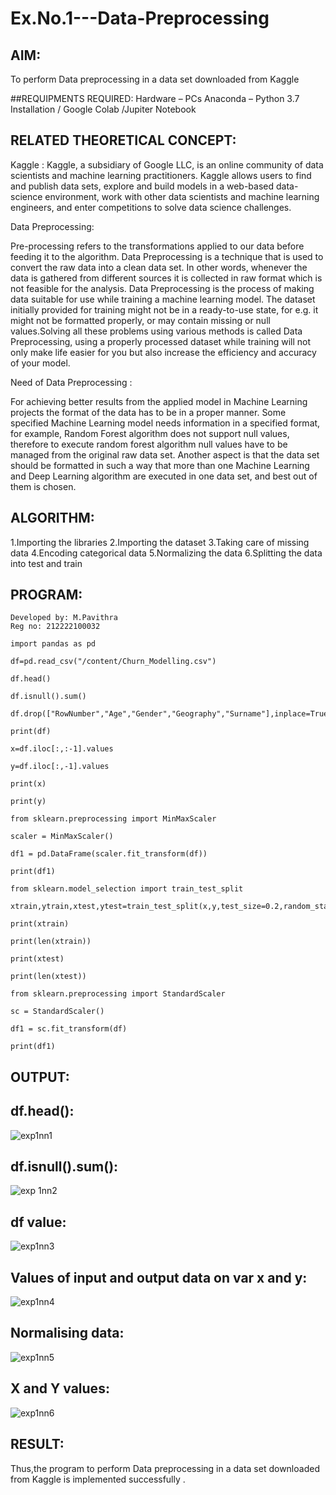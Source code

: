 # Ex.No.1---Data-Preprocessing

## AIM:

To perform Data preprocessing in a data set downloaded from Kaggle

##REQUIPMENTS REQUIRED:
Hardware – PCs
Anaconda – Python 3.7 Installation / Google Colab /Jupiter Notebook

## RELATED THEORETICAL CONCEPT:

Kaggle :
Kaggle, a subsidiary of Google LLC, is an online community of data scientists and machine learning practitioners. Kaggle allows users to find and publish data sets, explore and build models in a web-based data-science environment, work with other data scientists and machine learning engineers, and enter competitions to solve data science challenges.

Data Preprocessing:

Pre-processing refers to the transformations applied to our data before feeding it to the algorithm. Data Preprocessing is a technique that is used to convert the raw data into a clean data set. In other words, whenever the data is gathered from different sources it is collected in raw format which is not feasible for the analysis.
Data Preprocessing is the process of making data suitable for use while training a machine learning model. The dataset initially provided for training might not be in a ready-to-use state, for e.g. it might not be formatted properly, or may contain missing or null values.Solving all these problems using various methods is called Data Preprocessing, using a properly processed dataset while training will not only make life easier for you but also increase the efficiency and accuracy of your model.

Need of Data Preprocessing :

For achieving better results from the applied model in Machine Learning projects the format of the data has to be in a proper manner. Some specified Machine Learning model needs information in a specified format, for example, Random Forest algorithm does not support null values, therefore to execute random forest algorithm null values have to be managed from the original raw data set.
Another aspect is that the data set should be formatted in such a way that more than one Machine Learning and Deep Learning algorithm are executed in one data set, and best out of them is chosen.


## ALGORITHM:

1.Importing the libraries
2.Importing the dataset
3.Taking care of missing data
4.Encoding categorical data
5.Normalizing the data
6.Splitting the data into test and train

## PROGRAM:
```
Developed by: M.Pavithra
Reg no: 212222100032

import pandas as pd

df=pd.read_csv("/content/Churn_Modelling.csv")

df.head()

df.isnull().sum()

df.drop(["RowNumber","Age","Gender","Geography","Surname"],inplace=True,axis=1)

print(df)

x=df.iloc[:,:-1].values

y=df.iloc[:,-1].values

print(x)

print(y)

from sklearn.preprocessing import MinMaxScaler

scaler = MinMaxScaler()

df1 = pd.DataFrame(scaler.fit_transform(df))

print(df1)

from sklearn.model_selection import train_test_split

xtrain,ytrain,xtest,ytest=train_test_split(x,y,test_size=0.2,random_state=2)

print(xtrain)

print(len(xtrain))

print(xtest)

print(len(xtest))

from sklearn.preprocessing import StandardScaler

sc = StandardScaler()

df1 = sc.fit_transform(df)

print(df1)
```
## OUTPUT:

## df.head():

![exp1nn1](https://github.com/22008686/Ex.No.1---Data-Preprocessing/assets/118916413/6cba75fc-bbee-41d7-a696-8a58396017a6)

## df.isnull().sum():

![exp 1nn2](https://github.com/22008686/Ex.No.1---Data-Preprocessing/assets/118916413/e6a4e663-5f26-4ecd-908e-98bc51152adf)

## df value:

![exp1nn3](https://github.com/22008686/Ex.No.1---Data-Preprocessing/assets/118916413/0ff6bf11-d939-4a6d-a644-f66a9dfb2b6e)

## Values of input and output data on var x and y:

![exp1nn4](https://github.com/22008686/Ex.No.1---Data-Preprocessing/assets/118916413/8d0af872-c335-4aa7-b5a6-d08384c18bc8)

## Normalising data:

![exp1nn5](https://github.com/22008686/Ex.No.1---Data-Preprocessing/assets/118916413/44dae087-18e3-49a9-8d92-25a460752df7)

## X and Y values:

![exp1nn6](https://github.com/22008686/Ex.No.1---Data-Preprocessing/assets/118916413/af9c159f-a081-42cf-b9f2-55ecd1ee0f26)

## RESULT:

Thus,the program to perform Data preprocessing in a data set downloaded from Kaggle is implemented successfully .
